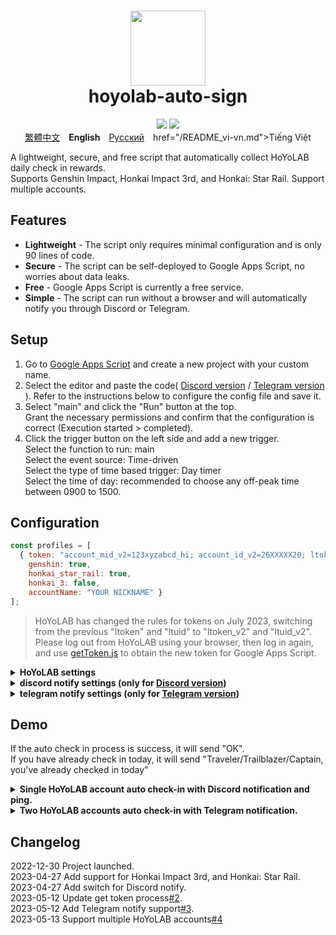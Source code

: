 <h1 align="center">
    <img width="120" height="120" src="pic/logo.svg" alt=""><br>
    hoyolab-auto-sign
</h1>

<p align="center">
    <img src="https://img.shields.io/github/license/canaria3406/hoyolab-auto-sign?style=flat-square">
    <img src="https://img.shields.io/github/stars/canaria3406/hoyolab-auto-sign?style=flat-square">
    <br><a href="/README_zh-tw.md">繁體中文</a>　<b>English</b>　<a href="/README_ru-ru.md">Русский</a>　href="/README_vi-vn.md">Tiếng Việt</a> 
</p>

A lightweight, secure, and free script that automatically collect HoYoLAB daily check in rewards.  
Supports Genshin Impact, Honkai Impact 3rd, and Honkai: Star Rail. Support multiple accounts.

## Features
* **Lightweight** - The script only requires minimal configuration and is only 90 lines of code.
* **Secure** - The script can be self-deployed to Google Apps Script, no worries about data leaks.
* **Free** - Google Apps Script is currently a free service.
* **Simple** - The script can run without a browser and will automatically notify you through Discord or Telegram.

## Setup
1. Go to [Google Apps Script](https://script.google.com/home/start) and create a new project with your custom name.
2. Select the editor and paste the code( [Discord version](https://github.com/canaria3406/hoyolab-auto-sign/blob/main/src/main-discord.gs) / [Telegram version](https://github.com/canaria3406/hoyolab-auto-sign/blob/main/src/main-telegram.gs) ). Refer to the instructions below to configure the config file and save it.
3. Select "main" and click the "Run" button at the top.  
   Grant the necessary permissions and confirm that the configuration is correct (Execution started > completed).
4. Click the trigger button on the left side and add a new trigger.  
   Select the function to run: main  
   Select the event source: Time-driven  
   Select the type of time based trigger: Day timer  
   Select the time of day: recommended to choose any off-peak time between 0900 to 1500.

## Configuration

```javascript
const profiles = [
  { token: "account_mid_v2=123xyzabcd_hi; account_id_v2=26XXXXX20; ltoken_v2=v2_CANARIAXXXXXXXXXXXXXXXXXXXXXXXXXXXXXXXXXXXXXXXXXXXXXXXXXXXXXXXXXXXXXXXXXXXXXXXXXXXXXXXXXXXXX3406; ltmid_v2=123xyzabcd_hi; ltuid_v2=26XXXXX20;", 
    genshin: true, 
    honkai_star_rail: true, 
    honkai_3: false, 
    accountName: "YOUR NICKNAME" }
];
```

> HoYoLAB has changed the rules for tokens on July 2023, switching from the previous "ltoken" and "ltuid" to "ltoken_v2" and "ltuid_v2".
Please log out from HoYoLAB using your browser, then log in again, and use [getToken.js](https://github.com/canaria3406/hoyolab-auto-sign/blob/main/src/getToken.js) to obtain the new token for Google Apps Script.

<details>
<summary><b>HoYoLAB settings</b></summary>

1. **token** - Please enter the token for HoYoLAB check-in page.

   After entering the [HoYoLAB check-in page](https://www.hoyolab.com/circles), press F12 to enter the console.  
   Paste the following code and run it to get the token. Copy the token and fill it in "quotes".
   ```javascript
   function getCookie(name) {
      const value = `; ${document.cookie}`;
      const parts = value.split(`; ${name}=`);
      if (parts.length === 2) return parts.pop().split(';').shift();
   }
   let token = 'Error';
   if (document.cookie.includes('ltoken=')) {
      token = `ltoken=${getCookie('ltoken')}; ltuid=${getCookie('ltuid')};`;
   } else if (document.cookie.includes('ltoken_v2=')) {
      token = `account_mid_v2=${getCookie('account_mid_v2')}; account_id_v2=${getCookie('account_id_v2')}; ltoken_v2=${getCookie('ltoken_v2')}; ltmid_v2=${getCookie('ltmid_v2')}; ltuid_v2=${getCookie('ltuid_v2')};`;
   }
   let ask = confirm(token + '\n\nPress enter, then paste the token into your Google Apps Script Project');
   if (ask) {
      copy(token);
      msg = token;
   } else {
      msg = 'Cancel';
   }
   ```

2. **genshin**

   Whether to enable auto check in for Genshin Impact.  
   If you want, set it to true. If not, please set it to false.  
   If you do not play Genshin Impact, or your account is not bound to a uid, please set it to false.

3. **honkai_star_rail**

   Whether to enable auto check in for Honkai: Star Rail.  
   If you want, set it to true. If not, please set it to false.  
   If you do not play Honkai: Star Rail, or your account is not bound to a uid, please set it to false.

4. **honkai_3**

   Whether to enable auto check in for Honkai Impact 3rd.  
   If you want, set it to true. If not, please set it to false.  
   If you do not play Honkai Impact 3rd, or your account is not bound to a uid, please set it to false.

5. **accountName** - Please enter your customized nickname.

   Please enter your customized HoYoLAB or in-game nickname here.

</details>

<details>
<summary><b>discord notify settings (only for <a href="https://github.com/canaria3406/hoyolab-auto-sign/blob/main/src/main-discord.gs">Discord version</a>)</b></summary>

```javascript
const discord_notify = true
const myDiscordID = "20000080000000040"
const discordWebhook = "https://discord.com/api/webhooks/1050000000000000060/6aXXXXXXXXXXXXXXXXXXXXXXXXXXXXXXXXXXXXXXXXXXXXXXXXXXXXXXXXXXXXXXXXnB"
```

1. **discord_notify**

   Whether to enable Discord notify.  
   If you want to enable auto check-in notify, set it to true. If not, please set it to false.

2. **myDiscordID** - Please enter your Discord user ID.

   Whether you want to be ping when there is an unsuccessful check-in.  
   Copy your Discord user ID which like `23456789012345678` and fill it in "quotes".  
   You can refer to [this article](https://support.discord.com/hc/en-us/articles/206346498) to find your Discord user ID.  
   If you don't want to be pinged, leave the "quotes" empty.

3. **discordWebhook** - Please enter the Discord webhook for the server channel to send notify.

   You can refer to [this article](https://support.discord.com/hc/en-us/articles/228383668) to create a Discord webhook.  
   Once you have finished creating the Discord webhook, you will receive your Discord webhook URL, which like `https://discord.com/api/webhooks/1234567890987654321/PekopekoPekopekoPekopeko06f810494a4dbf07b726924a5f60659f09edcaa1`.  
   Copy the webhook URL and paste it in "quotes".

</details>

<details>
<summary><b>telegram notify settings (only for <a href="https://github.com/canaria3406/hoyolab-auto-sign/blob/main/src/main-telegram.gs">Telegram version</a>)</b></summary>

```javascript
const telegram_notify = true
const myTelegramID = "1XXXXXXX0"
const telegramBotToken = "6XXXXXXXXX:AAAAAAAAAAXXXXXXXXXX8888888888Peko"
```

1. **telegram_notify**

   Whether to enable Telegram notify.  
   If you want to enable auto check in notify, set it to true. If not, please set it to false.

2. **myTelegramID** - Please enter your Telegram ID.

   Use the `/getid` command to find your Telegram user ID by messaging [@IDBot](https://t.me/myidbot).  
   Copy your Telegram ID which like `123456780` and fill it in "quotes".  

3. **telegramBotToken** - Please enter your Telegram Bot Token.

   Use the `/newbot` command to create a new bot on Telegram by messaging [@BotFather](https://t.me/botfather).  
   Once you have finished creating the bot, you will receive your Telegram Bot Token, which like `110201543:AAHdqTcvCH1vGWJxfSeofSAs0K5PALDsaw`.  
   Copy your Telegram Bot Token and fill it in "quotes".  
   For more detailed instructions, you can refer to [this article](https://core.telegram.org/bots/features#botfather). 

</details>

## Demo
If the auto check in process is success, it will send "OK".  
If you have already check in today, it will send "Traveler/Trailblazer/Captain, you've already checked in today"  

<details>
<summary><b>Single HoYoLAB account auto check-in with Discord notification and ping.</b></summary>
Enable Genshin Impact and Honkai: Star Rail auto check in, enable Discord notify, ping in Discord.

```javascript
const profiles = [
  { token: "account_mid_v2=123xyzabcd_hi; account_id_v2=26XXXXX20; ltoken_v2=v2_CANARIAXXXXXXXXXXXXXXXXXXXXXXXXXXXXXXXXXXXXXXXXXXXXXXXXXXXXXXXXXXXXXXXXXXXXXXXXXXXXXXXXXXXXX3406; ltmid_v2=123xyzabcd_hi; ltuid_v2=26XXXXX20;", 
    genshin: true, 
    honkai_star_rail: true, 
    honkai_3: false, 
    accountName: "HuTao" }
];

const discord_notify = true
const myDiscordID = "240000800000300040"
const discordWebhook = "https://discord.com/api/webhooks/10xxxxxxxxxxxxxxx60/6aXXXXXXXXXXXXXXXXXXXXXXXXXXXXXXXXXXXXXXXXXXXXXXXXXXXXXXXXXXXXXXXXnB"
```
![image](https://github.com/canaria3406/hoyolab-auto-sign/blob/main/pic/E02.png)

</details>

<details>
<summary><b>Two HoYoLAB accounts auto check-in with Telegram notification.</b></summary>
Enable Genshin Impact auto check-in on accountA, Honkai Impact 3rd auto check-in on accountB, enable Telegram notify.

```javascript
const profiles = [
  { token: "account_mid_v2=123xyzabcd_hi; account_id_v2=26XXXXX20; ltoken_v2=v2_CANARIAXXXXXXXXXXXXXXXXXXXXXXXXXXXXXXXXXXXXXXXXXXXXXXXXXXXXXXXXXXXXXXXXXXXXXXXXXXXXXXXXXXXXX3406; ltmid_v2=123xyzabcd_hi; ltuid_v2=26XXXXX20;", 
    genshin: true, 
    honkai_star_rail: false, 
    honkai_3: false, 
    accountName: "accountA" },
  { token: "account_mid_v2=456qwertyu_hi; account_id_v2=28XXXXX42; ltoken_v2=v2_GENSHINXXXXXXXXXXXXXXXXXXXXXXXXXXXXXXXXXXXXXXXXXXXXXXXXXXXXXXXXXXXXXXXXXXXXXXXXXXXXXXXXXXXXX5566; ltmid_v2=456qwertyu_hi; ltuid_v2=28XXXXX42;", 
    genshin: false, 
    honkai_star_rail: false, 
    honkai_3: true, 
    accountName: "accountB" }
];

const telegram_notify = true
const myTelegramID = "1XXXXXXX0"
const telegramBotToken = "6XXXXXXXXX:AAAAAAAAAAXXXXXXXXXX8888888888Peko"
```
![image](https://github.com/canaria3406/hoyolab-auto-sign/blob/main/pic/E03.png)

</details>

## Changelog
2022-12-30 Project launched.  
2023-04-27 Add support for Honkai Impact 3rd, and Honkai: Star Rail.  
2023-04-27 Add switch for Discord notify.  
2023-05-12 Update get token process[#2](https://github.com/canaria3406/hoyolab-auto-sign/pull/2).  
2023-05-12 Add Telegram notify support[#3](https://github.com/canaria3406/hoyolab-auto-sign/pull/3).  
2023-05-13 Support multiple HoYoLAB accounts[#4](https://github.com/canaria3406/hoyolab-auto-sign/pull/4)
